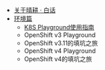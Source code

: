 * [关于晴耕 · 白话](understanding-tech-for-dummies.md)
* [环境篇](all-in-one-playground.md)
  * [K8S Playground使用指南](all-in-one-k8s-playground.md)
  * OpenShift v3 Playground
  * OpenShift v3.11的填坑之旅
  * OpenShift v4 Playground
  * OpenShift v4的填坑之旅
